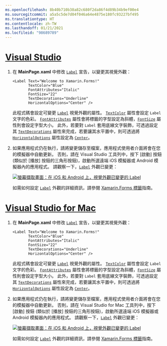 ```yaml
---
ms.openlocfilehash: 8b40b710b38a82c680f2da86f4d89b34b9ef00e4
ms.sourcegitcommit: a5a5c5de7d04f046a64e4875e180fc93227bf495
ms.translationtype: HT
ms.contentlocale: zh-TW
ms.lasthandoff: 01/21/2021
ms.locfileid: "98689789"
---
```

# <a name="visual-studio"></a>[Visual Studio](#tab/vswin)

1. 在 **MainPage.xaml** 中修改 [`Label`](xref:Xamarin.Forms.Label) 宣告，以變更其視覺外觀：

    ```xaml
    <Label Text="Welcome to Xamarin.Forms!"
           TextColor="Blue"
           FontAttributes="Italic"
           FontSize="22"
           TextDecorations="Underline"
           HorizontalOptions="Center" />
    ```

    此程式碼會設定可變更 [`Label`](xref:Xamarin.Forms.Label) 視覺外觀的屬性。 [`TextColor`](xref:Xamarin.Forms.Label.TextColor) 屬性會設定 `Label` 文字的色彩。 [`FontAttributes`](xref:Xamarin.Forms.Label.FontAttributes) 屬性會將標籤的字型設定為斜體，[`FontSize`](xref:Xamarin.Forms.Label.FontSize) 屬性則會設定字型大小。 此外，若要對 `Label` 套用底線文字裝飾，可透過設定其 [`TextDecorations`](xref:Xamarin.Forms.Label.TextDecorations) 屬性來完成，若要讓其水平置中，則可透過將 [`HorizontalOptions`](xref:Xamarin.Forms.View.HorizontalOptions) 屬性設定為 [`Center`](xref:Xamarin.Forms.LayoutOptions.Center)。

1. 如果應用程式仍在執行，請將變更儲存至檔案，應用程式使用者介面將會在您的模擬器中自動更新。 否則，請在 Visual Studio 工具列中，按下 [啟動] 按鈕 (類似於 [播放] 按鈕的三角形按鈕)，啟動所選遠端 iOS 模擬器或 Android 模擬器內的應用程式。 請觀察一下，[`Label`](xref:Xamarin.Forms.Label) 外觀已變更：

    [![螢幕擷取畫面：在 iOS 和 Android 上，視覺外觀已變更的 Label](../images/change-label-appearance.png "外觀已變更的 Label")](../images/change-label-appearance-large.png#lightbox "外觀已變更的 Label")

    如需如何設定 [`Label`](xref:Xamarin.Forms.Label) 外觀的詳細資訊，請參閱 [Xamarin.Forms 標籤](~/xamarin-forms/user-interface/text/label.md)指南。

# <a name="visual-studio-for-mac"></a>[Visual Studio for Mac](#tab/vsmac)

1. 在 **MainPage.xaml** 中修改 [`Label`](xref:Xamarin.Forms.Label) 宣告，以變更其視覺外觀：

    ```xaml
    <Label Text="Welcome to Xamarin.Forms!"
           TextColor="Blue"
           FontAttributes="Italic"
           FontSize="22"
           TextDecorations="Underline"
           HorizontalOptions="Center" />
    ```

    此程式碼會設定可變更 [`Label`](xref:Xamarin.Forms.Label) 視覺外觀的屬性。 [`TextColor`](xref:Xamarin.Forms.Label.TextColor) 屬性會設定 `Label` 文字的色彩。 [`FontAttributes`](xref:Xamarin.Forms.Label.FontAttributes) 屬性會將標籤的字型設定為斜體，[`FontSize`](xref:Xamarin.Forms.Label.FontSize) 屬性則會設定字型大小。 此外，若要對 `Label` 套用底線文字裝飾，可透過設定其 [`TextDecorations`](xref:Xamarin.Forms.Label.TextDecorations) 屬性來完成，若要讓其水平置中，則可透過將 [`HorizontalOptions`](xref:Xamarin.Forms.View.HorizontalOptions) 屬性設定為 [`Center`](xref:Xamarin.Forms.LayoutOptions.Center)。

1. 如果應用程式仍在執行，請將變更儲存至檔案，應用程式使用者介面將會在您的模擬器中自動更新。 否則，請在 Visual Studio for Mac 工具列中，按下 [啟動] 按鈕 (類似於 [播放] 按鈕的三角形按鈕)，啟動所選遠端 iOS 模擬器或 Android 模擬器內的應用程式。 請觀察一下，[`Label`](xref:Xamarin.Forms.Label) 外觀已變更：

    [![螢幕擷取畫面：在 iOS 和 Android 上，視覺外觀已變更的 Label](../images/change-label-appearance.png "外觀已變更的 Label")](../images/change-label-appearance-large.png#lightbox "外觀已變更的 Label")

    如需如何設定 [`Label`](xref:Xamarin.Forms.Label) 外觀的詳細資訊，請參閱 [Xamarin.Forms 標籤](~/xamarin-forms/user-interface/text/label.md)指南。
